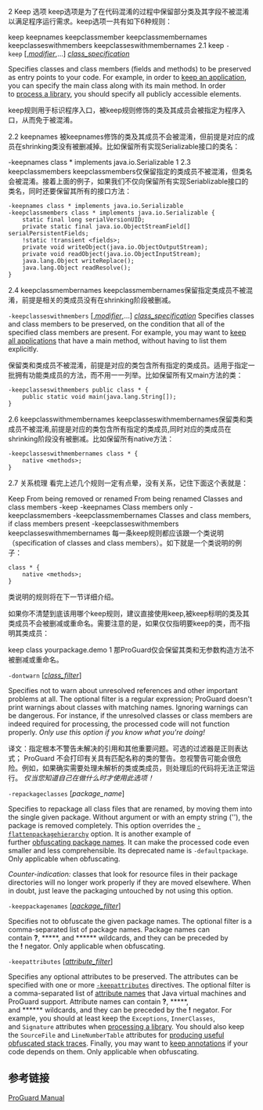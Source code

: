 2 Keep 选项
keep选项是为了在代码混淆的过程中保留部分类及其字段不被混淆以满足程序运行需求。keep选项一共有如下6种规则：

keep
keepnames
keepclassmember
keepclassmembernames
keepclasseswithmembers
keepclasseswithmembernames
2.1 keep
`-keep` [[,_modifier_](https://www.guardsquare.com/manual/configuration/usage#keepoptionmodifiers),...] [_class_specification_](https://www.guardsquare.com/manual/configuration/usage#classspecification)

Specifies classes and class members (fields and methods) to be preserved as entry points to your code. For example, in order to [keep an application](https://www.guardsquare.com/manual/configuration/examples#application), you can specify the main class along with its main method. In order to [process a library](https://www.guardsquare.com/manual/configuration/examples#library), you should specify all publicly accessible elements.

keep规则用于标识程序入口，被keep规则修饰的类及其成员会被指定为程序入口，从而免于被混淆。

2.2 keepnames
被keepnames修饰的类及其成员不会被混淆，但前提是对应的成员在shrinking类没有被删减掉。比如保留所有实现Serializable接口的类名：

-keepnames class * implements java.io.Serializable 
1
2.3 keepclassmembers
keepclassmembers仅保留指定的类成员不被混淆，但类名会被混淆。接着上面的例子，如果我们不仅向保留所有实现Seriablizable接口的类名，同时还要保留其所有的接口方法：
```
-keepnames class * implements java.io.Serializable 
-keepclassmembers class * implements java.io.Serializable { 
    static final long serialVersionUID; 
    private static final java.io.ObjectStreamField[] serialPersistentFields; 
    !static !transient <fields>; 
    private void writeObject(java.io.ObjectOutputStream); 
    private void readObject(java.io.ObjectInputStream); 
    java.lang.Object writeReplace(); 
    java.lang.Object readResolve(); 
} 
```

2.4 keepclassmembernames
keepclassmembernames保留指定类成员不被混淆，前提是相关的类成员没有在shrinking阶段被删减。

`-keepclasseswithmembers` [[,_modifier_](https://www.guardsquare.com/manual/configuration/usage#keepoptionmodifiers),...] [_class_specification_](https://www.guardsquare.com/manual/configuration/usage#classspecification)
Specifies classes and class members to be preserved, on the condition that all of the specified class members are present. For example, you may want to [keep all applications](https://www.guardsquare.com/manual/configuration/examples#applications) that have a main method, without having to list them explicitly.

保留类和类成员不被混淆，前提是对应的类包含所有指定的类成员。适用于指定一批拥有功能类成员的方法，而不用一一列举。比如保留所有又main方法的类：
```
-keepclasseswithmembers public class * { 
    public static void main(java.lang.String[]); 
} 
```

2.6 keepclasswithmembernames
keepclasseswithmembernames保留类和类成员不被混淆,前提是对应的类包含所有指定的类成员,同时对应的类成员在shrinking阶段没有被删减。比如保留所有native方法：
```
-keepclasseswithmembernames class * { 
    native <methods>; 
} 
```
2.7 关系梳理
看完上述几个规则一定有点晕，没有关系，记住下面这个表就是：

Keep	From being removed or renamed	From being renamed
Classes and class members	-keep	-keepnames
Class members only	-keepclassmembers	-keepclassmembernames
Classes and class members, if class members present	-keepclasseswithmembers	keepclasseswithmembernames
每一条keep规则都应该跟一个类说明（specification of classes and class members）。如下就是一个类说明的例子：
```
class * { 
    native <methods>; 
} 
```
类说明的规则将在下一节详细介绍。

如果你不清楚到底该用哪个keep规则，建议直接使用keep,被keep标明的类及其类成员不会被删减或重命名。需要注意的是，如果仅仅指明要keep的类，而不指明其类成员：

keep class yourpackage.demo
1
那ProGuard仅会保留其类和无参数构造方法不被删减或重命名。


`-dontwarn` [_[class_filter](https://www.guardsquare.com/manual/configuration/usage#filters)_]

Specifies not to warn about unresolved references and other important problems at all. The optional filter is a regular expression; ProGuard doesn't print warnings about classes with matching names. Ignoring warnings can be dangerous. For instance, if the unresolved classes or class members are indeed required for processing, the processed code will not function properly. _Only use this option if you know what you're doing!_

译文：指定根本不警告未解决的引用和其他重要问题。可选的过滤器是正则表达式； ProGuard 不会打印有关具有匹配名称的类的警告。忽视警告可能会很危险。例如，如果确实需要处理未解析的类或类成员，则处理后的代码将无法正常运行。 _仅当您知道自己在做什么时才使用此选项！_


`-repackageclasses` [_package_name_]

Specifies to repackage all class files that are renamed, by moving them into the single given package. Without argument or with an empty string (''), the package is removed completely. This option overrides the [`-flattenpackagehierarchy`](https://www.guardsquare.com/manual/configuration/usage#flattenpackagehierarchy) option. It is another example of further [obfuscating package names](https://www.guardsquare.com/manual/configuration/examples#repackaging). It can make the processed code even smaller and less comprehensible. Its deprecated name is `-defaultpackage`. Only applicable when obfuscating.

_Counter-indication:_ classes that look for resource files in their package directories will no longer work properly if they are moved elsewhere. When in doubt, just leave the packaging untouched by not using this option.


`-keeppackagenames` [_[package_filter](https://www.guardsquare.com/manual/configuration/usage#filters)_]

Specifies not to obfuscate the given package names. The optional filter is a comma-separated list of package names. Package names can contain **?**, *****, and ****** wildcards, and they can be preceded by the **!** negator. Only applicable when obfuscating.

`-keepattributes` [_[attribute_filter](https://www.guardsquare.com/manual/configuration/attributes)_]

Specifies any optional attributes to be preserved. The attributes can be specified with one or more [`-keepattributes`](https://www.guardsquare.com/manual/configuration/usage#keepattributes) directives. The optional filter is a comma-separated list of [attribute names](https://www.guardsquare.com/manual/configuration/attributes) that Java virtual machines and ProGuard support. Attribute names can contain **?**, *****, and ****** wildcards, and they can be preceded by the **!** negator. For example, you should at least keep the `Exceptions`, `InnerClasses`, and `Signature` attributes when [processing a library](https://www.guardsquare.com/manual/configuration/examples#library). You should also keep the `SourceFile` and `LineNumberTable` attributes for [producing useful obfuscated stack traces](https://www.guardsquare.com/manual/configuration/examples#stacktrace). Finally, you may want to [keep annotations](https://www.guardsquare.com/manual/configuration/examples#annotations) if your code depends on them. Only applicable when obfuscating.

## 参考链接
[ProGuard Manual](https://www.guardsquare.com/manual/home)